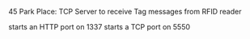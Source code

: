 45 Park Place: TCP Server to receive Tag messages from RFID reader

starts an HTTP port on 1337
starts a TCP port on 5550
